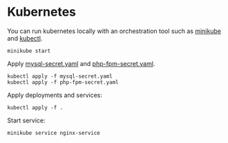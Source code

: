 # Kubernetes

You can run kubernetes locally with an orchestration tool such as [minikube](https://minikube.sigs.k8s.io/docs/) and
[kubectl](https://kubernetes.io/docs/tasks/tools/).

```console
minikube start
```

Apply [mysql-secret.yaml](mysql-secret.yaml) and [php-fpm-secret.yaml](php-secret.yaml).

```console
kubectl apply -f mysql-secret.yaml
kubectl apply -f php-fpm-secret.yaml
```

Apply deployments and services:

```console
kubectl apply -f .
```

Start service:

```console
minikube service nginx-service
```
